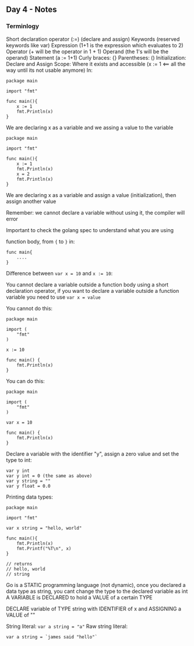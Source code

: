 ## Day 4 - Notes

### Terminlogy

Short declaration operator (:=) (declare and assign)
Keywords (reserved keywords like var)
Expression (1+1 is the expression which evaluates to 2)
Operator (+ will be the operator in 1 + 1)
Operand (the 1's will be the operand)
Statement (a := 1+1)
Curly braces: {}
Parentheses: ()
Initialization: Declare and Assign
Scope: Where it exists and accessible (x := 1 <== all the way until its not usable anymore)
In:

```
package main

import "fmt"

func main(){
    x := 1
    fmt.Println(x)
}
````

We are declaring x as a variable and we assing a value to the variable

```
package main

import "fmt"

func main(){
    x := 1
    fmt.Println(x)
    x = 2
    fmt.Println(x)
}
```

We are declaring x as a variable and assign a value (initialization), then assign another value

Remember: we cannot declare a variable without using it, the compiler will error

Important to check the golang spec to understand what you are using


function body, from `{` to `}` in:

```
func main{
    ....
}
```

Difference between `var x = 10` and `x := 10`:

You cannot declare a variable outside a function body using a short declaration operator, if you want to declare a variable outside a function variable you need to use `var x = value`

You cannot do this:

```
package main

import (
	"fmt"
)

x := 10

func main() {
	fmt.Println(x)
}
```

You can do this:

```
package main

import (
	"fmt"
)

var x = 10

func main() {
	fmt.Println(x)
}
```

Declare a variable with the identifier "y", assign a zero value and set the type to int:

```
var y int
var y int = 0 (the same as above)
var y string = ""
var y float = 0.0
```

Printing data types:

```
package main

import "fmt"

var x string = "hello, world"

func main(){
    fmt.Println(x)
    fmt.Printf("%T\n", x)
}

// returns
// hello, world
// string
```

Go is a STATIC programming language (not dynamic), once you declared a data type as string, you cant change the type to the declared variable as int 
A VARIABLE is DECLARED to hold a VALUE of a certain TYPE

DECLARE variable of TYPE string with IDENTIFIER of x and ASSIGNING a VALUE of ""

String literal: `var a string = "a"`
Raw string literal: 

```
var a string = `james said "hello"`
```

